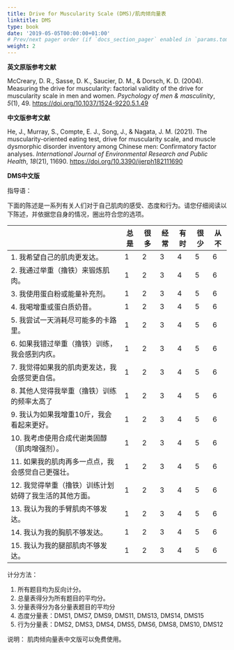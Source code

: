 ```yaml
---
title: Drive for Muscularity Scale (DMS)/肌肉倾向量表
linktitle: DMS
type: book
date: '2019-05-05T00:00:00+01:00'
# Prev/next pager order (if `docs_section_pager` enabled in `params.toml`)
weight: 2
---
```


**英文原版参考文献**

McCreary, D. R., Sasse, D. K., Saucier, D. M., & Dorsch, K. D. (2004). Measuring the drive for muscularity: factorial validity of the drive for muscularity scale in men and women. *Psychology of men & masculinity*, *5*(1), 49. https://doi.org/10.1037/1524-9220.5.1.49

**中文版参考文献**

He, J., Murray, S., Compte, E. J., Song, J., & Nagata, J. M. (2021). The muscularity-oriented eating test, drive for muscularity scale, and muscle dysmorphic disorder inventory among Chinese men: Confirmatory factor analyses. *International Journal of Environmental Research and Public Health*, *18*(21), 11690. https://doi.org/10.3390/ijerph182111690

**DMS中文版**

指导语：

下面的陈述是一系列有关人们对于自己肌肉的感受、态度和行为。请您仔细阅读以下陈述，并依据您自身的情况，圈出符合您的选项。

|                                                         | 总是 | 很多 | 经常 | 有时 | 很少 | 从不 |
| ------------------------------------------------------- | ---- | ---- | ---- | ---- | ---- | ---- |
| 1.  我希望自己的肌肉更发达。                            | 1    | 2    | 3    | 4    | 5    | 6    |
| 2.  我通过举重（撸铁）来锻炼肌肉。                      | 1    | 2    | 3    | 4    | 5    | 6    |
| 3.  我使用蛋白粉或能量补充剂。                          | 1    | 2    | 3    | 4    | 5    | 6    |
| 4.  我喝增重或蛋白质奶昔。                              | 1    | 2    | 3    | 4    | 5    | 6    |
| 5.  我尝试一天消耗尽可能多的卡路里。                    | 1    | 2    | 3    | 4    | 5    | 6    |
| 6.  如果我错过举重（撸铁）训练，我会感到内疚。          | 1    | 2    | 3    | 4    | 5    | 6    |
| 7.  我觉得如果我的肌肉更发达，我会感觉更自信。          | 1    | 2    | 3    | 4    | 5    | 6    |
| 8.  其他人觉得我举重（撸铁）训练的频率太高了            | 1    | 2    | 3    | 4    | 5    | 6    |
| 9.  我认为如果我增重10斤，我会看起来更好。              | 1    | 2    | 3    | 4    | 5    | 6    |
| 10.  我考虑使用合成代谢类固醇（肌肉增强剂）。           | 1    | 2    | 3    | 4    | 5    | 6    |
| 11.  如果我的肌肉再多一点点，我会感觉自己更强壮。       | 1    | 2    | 3    | 4    | 5    | 6    |
| 12.  我觉得举重（撸铁）训练计划妨碍了我生活的其他方面。 | 1    | 2    | 3    | 4    | 5    | 6    |
| 13.  我认为我的手臂肌肉不够发达。                       | 1    | 2    | 3    | 4    | 5    | 6    |
| 14.  我认为我的胸肌不够发达。                           | 1    | 2    | 3    | 4    | 5    | 6    |
| 15.  我认为我的腿部肌肉不够发达。                       | 1    | 2    | 3    | 4    | 5    | 6    |

计分方法：

1. 所有题目均为反向计分。
2. 总量表得分为所有题目的平均分。
3. 分量表得分为各分量表题目的平均分
4. 态度分量表：DMS1, DMS7, DMS9, DMS11, DMS13, DMS14, DMS15
5. 行为分量表：DMS2, DMS3, DMS4, DMS5, DMS6, DMS8, DMS10, DMS12

说明： 肌肉倾向量表中文版可以免费使用。
